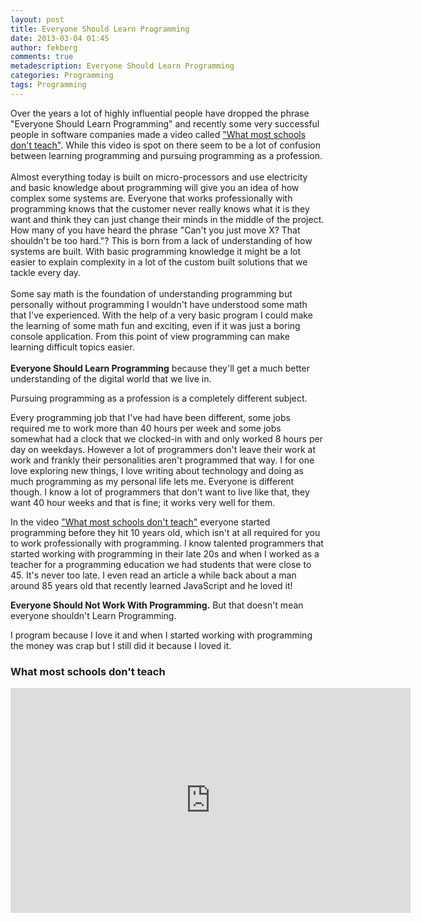 ```yaml
---
layout: post
title: Everyone Should Learn Programming
date: 2013-03-04 01:45
author: fekberg
comments: true
metadescription: Everyone Should Learn Programming
categories: Programming
tags: Programming
---
```

Over the years a lot of highly influential people have dropped the phrase "Everyone Should Learn Programming" and recently some very successful people in software companies made a video called <a href="http://www.youtube.com/watch?v=nKIu9yen5nc">"What most schools don't teach"</a>. While this video is spot on there seem to be a lot of confusion between learning programming and pursuing programming as a profession.<br/><br/>Almost everything today is built on micro-processors and use electricity and basic knowledge about programming will give you an idea of how complex some systems are. Everyone that works professionally with programming knows that the customer never really knows what it is they want and think they can just change their minds in the middle of the project. How many of you have heard the phrase "Can't you just move X? That shouldn't be too hard."? This is born from a lack of understanding of how systems are built. With basic programming knowledge it might be a lot easier to explain complexity in a lot of the custom built solutions that we tackle every day.<!--excerpt--><br/><br/>Some say math is the foundation of understanding programming but personally without programming I wouldn't have understood some math that I've experienced. With the help of a very basic program I could make the learning of some math fun and exciting, even if it was just a boring console application. From this point of view programming can make learning difficult topics easier.<br/><br/><strong>Everyone Should Learn Programming</strong> because they'll get a much better understanding of the digital world that we live in.

Pursuing programming as a profession is a completely different subject.

Every programming job that I've had have been different, some jobs required me to work more than 40 hours per week and some jobs somewhat had a clock that we clocked-in with and only worked 8 hours per day on weekdays. However a lot of programmers don't leave their work at work and frankly their personalities aren't programmed that way. I for one love exploring new things, I love writing about technology and doing as much programming as my personal life lets me. Everyone is different though. I know a lot of programmers that don't want to live like that, they want 40 hour weeks and that is fine; it works very well for them.

In the video <a href="http://www.youtube.com/watch?v=nKIu9yen5nc">"What most schools don't teach"</a> everyone started programming before they hit 10 years old, which isn't at all required for you to work professionally with programming. I know talented programmers that started working with programming in their late 20s and when I worked as a teacher for a programming education we had students that were close to 45. It's never too late. I even read an article a while back about a man around 85 years old that recently learned JavaScript and he loved it!

<strong>Everyone Should Not Work With Programming.</strong> But that doesn't mean everyone shouldn't Learn Programming.

I program because I love it and when I started working with programming the money was crap but I still did it because I loved it.

<h3>What most schools don't teach</h3>
<div class="video-container">
<iframe width="640" height="360" src="http://www.youtube.com/embed/nKIu9yen5nc" frameborder="0" allowfullscreen></iframe>
</div>
